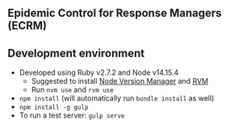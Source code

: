 ## Epidemic Control for Response Managers (ECRM)



## Development environment

- Developed using Ruby v2.7.2 and Node v14.15.4
  - Suggested to install [Node Version Manager](https://github.com/nvm-sh/nvm) and [RVM](https://rvm.io/)
  - Run `nvm use` and `rvm use`
- `npm install` (will automatically run `bundle install` as well)
- `npm install -g gulp`
- To run a test server: `gulp serve`